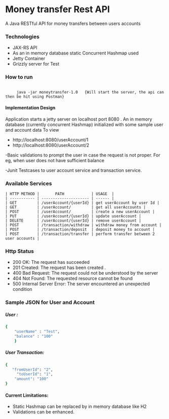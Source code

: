 # Money transfer Rest API

A Java RESTful API for money transfers between users accounts

### Technologies
- JAX-RS API
- As an in memory database static Concurrent Hashmap used
- Jetty Container 
- Grizzly server for Test

### How to run
``` Executable jar at path : executableJar/

     java -jar moneytransfer-1.0   {Will start the server, the api can then be hit using Postman}
```

#### Implementation Design
Application starts a jetty server on localhost port 8080 . An in memory database (currently concurrent Hashmap) initialized with some sample user and account data To view

- http://localhost:8080/userAccount/1
- http://localhost:8080/userAccount/2

-Basic validations to prompt the user in case the request is not proper. For eg, when user does not have sufficient balance

-Junit Testcases to user account service and transaction service.


### Available Services


	| HTTP METHOD |       PATH            | USAGE  |
	| ----------- | --------------------- | ------ |
	| GET         | /userAccount/{userId} | get userAccount by user Id | 
	| GET         | /userAccount/         | get all userAccounts |
	| POST        | /userAccount/         | create a new userAccount | 
	| PUT         | /userAccount/{userId} | update userAccount | 
	| DELETE      | /userAccount/{userId} | remove userAccount | 
	| POST        | /transaction/withdraw | withdraw money from account | 
	| POST        | /transaction/deposit  | deposit money to account | 
	| POST        | /transaction/transfer | perform transfer between 2 user accounts | 

### Http Status
- 200 OK: The request has succeeded
- 201 Created: The request has been created .
- 400 Bad Request: The request could not be understood by the server 
- 404 Not Found: The requested resource cannot be found
- 500 Internal Server Error: The server encountered an unexpected condition 

### Sample JSON for User and Account
##### User : 
```sh
{
	"userName" : "Test",
	"balance" : "100"
	}
```
##### User Transaction: 

```sh
{  
   "fromUserId": "2",
	 "toUserId": "1",
	"amount": "100"
} 
```
#### Current Limitations:
- Static Hashmap can be replaced by in memory database like H2
- Validations can be enhanced.
